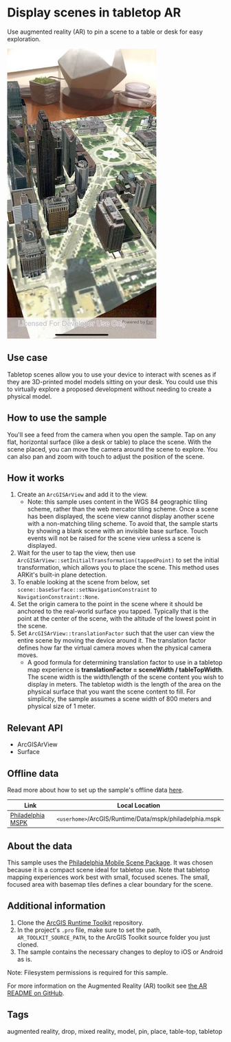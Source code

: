 # Display scenes in tabletop AR

Use augmented reality (AR) to pin a scene to a table or desk for easy exploration.

![](screenshot.png)

## Use case

Tabletop scenes allow you to use your device to interact with scenes as if they are 3D-printed model models sitting on your desk. You could use this to virtually explore a proposed development without needing to create a physical model.

## How to use the sample

You'll see a feed from the camera when you open the sample. Tap on any flat, horizontal surface (like a desk or table) to place the scene. With the scene placed, you can move the camera around the scene to explore. You can also pan and zoom with touch to adjust the position of the scene.

## How it works

1. Create an `ArcGISArView` and add it to the view.
    * Note: this sample uses content in the WGS 84 geographic tiling scheme, rather than the web mercator tiling scheme. Once a scene has been displayed, the scene view cannot display another scene with a non-matching tiling scheme. To avoid that, the sample starts by showing a blank scene with an invisible base surface. Touch events will not be raised for the scene view unless a scene is displayed.
2. Wait for the user to tap the view, then use `ArcGISArView::setInitialTransformation(tappedPoint)` to set the initial transformation, which allows you to place the scene. This method uses ARKit's built-in plane detection.
3. To enable looking at the scene from below, set `scene::baseSurface::setNavigationConstraint` to `NavigationConstraint::None`.
4. Set the origin camera to the point in the scene where it should be anchored to the real-world surface you tapped. Typically that is the point at the center of the scene, with the altitude of the lowest point in the scene.
5. Set `ArcGISArView::translationFactor` such that the user can view the entire scene by moving the device around it. The translation factor defines how far the virtual camera moves when the physical camera moves.
    * A good formula for determining translation factor to use in a tabletop map experience is **translationFactor = sceneWidth / tableTopWidth**. The scene width is the width/length of the scene content you wish to display in meters. The tabletop width is the length of the area on the physical surface that you want the scene content to fill. For simplicity, the sample assumes a scene width of 800 meters and physical size of 1 meter.

## Relevant API

* ArcGISArView
* Surface

## Offline data

Read more about how to set up the sample's offline data [here](http://links.esri.com/ArcGISRuntimeQtSamples).

Link | Local Location
---------|-------|
|[Philadelphia MSPK](https://www.arcgis.com/home/item.html?id=7dd2f97bb007466ea939160d0de96a9d)| `<userhome>`/ArcGIS/Runtime/Data/mspk/philadelphia.mspk |

## About the data

This sample uses the [Philadelphia Mobile Scene Package](https://www.arcgis.com/home/item.html?id=7dd2f97bb007466ea939160d0de96a9d). It was chosen because it is a compact scene ideal for tabletop use. Note that tabletop mapping experiences work best with small, focused scenes. The small, focused area with basemap tiles defines a clear boundary for the scene.

## Additional information

1. Clone the [ArcGIS Runtime Toolkit](https://github.com/Esri/arcgis-runtime-toolkit-qt) repository.
2. In the project's `.pro` file, make sure to set the path, `AR_TOOLKIT_SOURCE_PATH`, to the ArcGIS Toolkit source folder you just cloned.
3. The sample contains the necessary changes to deploy to iOS or Android as is.

Note: Filesystem permissions is required for this sample.

For more information on the Augmented Reality (AR) toolkit see [the AR README on GitHub](https://github.com/Esri/arcgis-runtime-toolkit-qt/blob/master/Common/AR/README.md#augmented-reality-toolkit-components).

## Tags

augmented reality, drop, mixed reality, model, pin, place, table-top, tabletop
